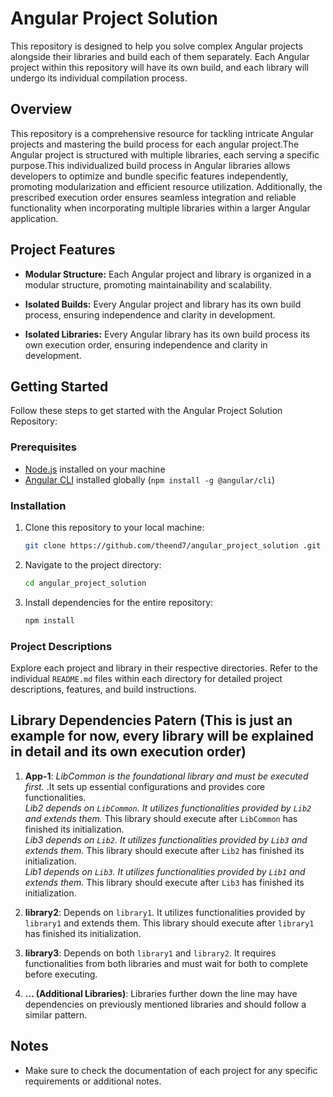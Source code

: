 # Angular Project Solution

This repository is designed to help you solve complex Angular projects alongside their libraries and build each of them separately. Each Angular project within this repository will have its own build, and each library will undergo its individual compilation process.

## Overview

This repository is a comprehensive resource for tackling intricate Angular projects and mastering the build process for each angular project.The Angular project is structured with multiple libraries, each serving a specific purpose.This individualized build process in Angular libraries allows developers to optimize and bundle specific features independently, promoting modularization and efficient resource utilization. Additionally, the prescribed execution order ensures seamless integration and reliable functionality when incorporating multiple libraries within a larger Angular application.

## Project Features

- **Modular Structure:** Each Angular project and library is organized in a modular structure, promoting maintainability and scalability.
  
- **Isolated Builds:** Every Angular project and library has its own build process, ensuring independence and clarity in development.

- **Isolated Libraries:** Every Angular library has its own build process its own execution order, ensuring independence and clarity in development.


## Getting Started

Follow these steps to get started with the Angular Project Solution Repository:

### Prerequisites

- [Node.js](https://nodejs.org/) installed on your machine
- [Angular CLI](https://angular.io/cli) installed globally (`npm install -g @angular/cli`)

### Installation

1. Clone this repository to your local machine:
    ```bash
    git clone https://github.com/theend7/angular_project_solution .git
    ```

2. Navigate to the project directory:
    ```bash
    cd angular_project_solution 
    ```

3. Install dependencies for the entire repository:
    ```bash
    npm install
    ```

### Project Descriptions

Explore each project and library in their respective directories. Refer to the individual `README.md` files within each directory for detailed project descriptions, features, and build instructions.

## Library Dependencies Patern (This is just an example for now, every library will be explained in detail and its own execution order)
1. **App-1**:
    _LibCommon is the foundational library and must be executed first._ .It sets up essential configurations and provides core functionalities.\
    _Lib2 depends on `LibCommon`. It utilizes functionalities provided by `Lib2` and extends them._ This library should execute after `LibCommon` has finished its initialization.\
    _Lib3 depends on `Lib2`. It utilizes functionalities provided by `Lib3` and extends them._ This library should execute after `Lib2` has finished its initialization.\
    _Lib1 depends on `Lib3`. It utilizes functionalities provided by `Lib1` and extends them._ This library should execute after `Lib3` has finished its initialization.

2. **library2**: Depends on `library1`. It utilizes functionalities provided by `library1` and extends them. This library should execute after `library1` has finished its initialization.

3. **library3**: Depends on both `library1` and `library2`. It requires functionalities from both libraries and must wait for both to complete before executing.

4. **... (Additional Libraries)**: Libraries further down the line may have dependencies on previously mentioned libraries and should follow a similar pattern.

## Notes

- Make sure to check the documentation of each project for any specific requirements or additional notes.


